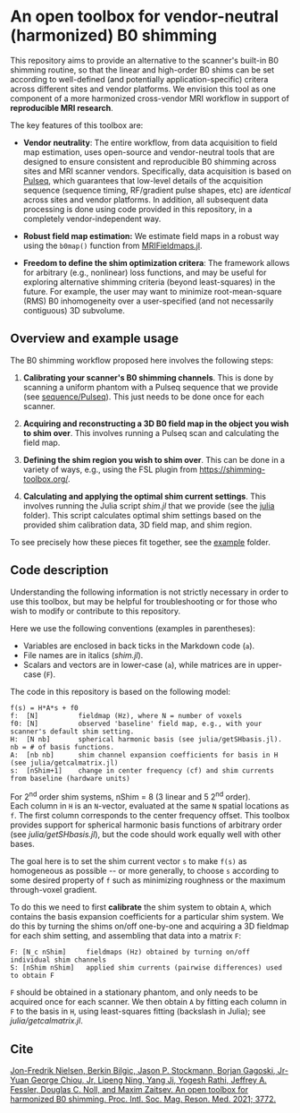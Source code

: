 # An open toolbox for vendor-neutral (harmonized) B0 shimming 

This repository aims to provide an alternative to the scanner's built-in B0 shimming routine,
so that the linear and high-order B0 shims can be set according to well-defined 
(and potentially application-specific) critera across different sites and vendor platforms.
We envision this tool as one component of a more harmonized cross-vendor MRI workflow 
in support of **reproducible MRI research**.

The key features of this toolbox are:

* **Vendor neutrality**: 
The entire workflow, from data acquisition to field map estimation, uses open-source and vendor-neutral tools
that are designed to ensure consistent and reproducible B0 shimming across sites and MRI scanner vendors.
Specifically, data acquisition is based on [Pulseq](https://pulseq.github.io/),
which guarantees that low-level details of the acquisition sequence
(sequence timing, RF/gradient pulse shapes, etc)
are *identical* across sites and vendor platforms.
In addition, all subsequent data processing is done using code provided in this repository,
in a completely vendor-independent way.

* **Robust field map estimation:** 
We estimate field maps in a robust way using the `b0map()` function from
[MRIFieldmaps.jl](https://github.com/MagneticResonanceImaging/MRIFieldmaps.jl).

* **Freedom to define the shim optimization critera**:
The framework allows for arbitrary (e.g., nonlinear) loss functions, 
and may be useful for exploring alternative shimming criteria (beyond least-squares) in the future. 
For example, the user may want to minimize root-mean-square (RMS) B0 inhomogeneity 
over a user-specified (and not necessarily contiguous) 3D subvolume.


## Overview and example usage

The B0 shimming workflow proposed here involves the following steps:

1. **Calibrating your scanner's B0 shimming channels**.
This is done by scanning a uniform phantom with a Pulseq sequence that we provide 
(see [sequence/Pulseq](sequence/Pulseq)). 
This just needs to be done once for each scanner.

2. **Acquiring and reconstructing a 3D B0 field map in the object you wish to shim over**.
This involves running a Pulseq scan and calculating the field map.

3. **Defining the shim region you wish to shim over**.
This can be done in a variety of ways, e.g., using the 
FSL plugin from https://shimming-toolbox.org/.

4. **Calculating and applying the optimal shim current settings**.
This involves running the Julia script *shim.jl* that we provide
(see the [julia](./julia) folder).
This script calculates optimal shim settings based on the provided
shim calibration data, 3D field map, and shim region.

To see precisely how these pieces fit together, see the [example](./example) folder.


## Code description

Understanding the following information is not strictly necessary 
in order to use this toolbox, but may be helpful for troubleshooting
or for those who wish to modify or contribute to this repository.

Here we use the following conventions (examples in parentheses):
* Variables are enclosed in back ticks in the Markdown code (`a`).
* File names are in italics (*shim.jl*).
* Scalars and vectors are in lower-case (`a`), while matrices are in upper-case (`F`).

The code in this repository is based on the following model:
```
f(s) = H*A*s + f0         
f:  [N]          fieldmap (Hz), where N = number of voxels
f0: [N]          observed 'baseline' field map, e.g., with your scanner's default shim setting.
H:  [N nb]       spherical harmonic basis (see julia/getSHbasis.jl). nb = # of basis functions.
A:  [nb nb]      shim channel expansion coefficients for basis in H (see julia/getcalmatrix.jl)
s:  [nShim+1]    change in center frequency (cf) and shim currents from baseline (hardware units)
```
For 2<sup>nd</sup> order shim systems, nShim = 8 (3 linear and 5 2<sup>nd</sup> order).  
Each column in `H` is an `N`-vector, evaluated at the same `N` spatial locations as `f`. 
The first column corresponds to the center frequency offset.
This toolbox provides support for spherical harmonic basis functions of arbitrary order
(see *julia/getSHbasis.jl*), but the code should work equally well with other bases.

The goal here is to set the shim current vector `s` to make `f(s)` as homogeneous
as possible -- or more generally, to choose `s` according to some desired property of `f`
such as minimizing roughness or the maximum through-voxel gradient.

To do this we need to first **calibrate** the shim system to obtain `A`,
which contains the basis expansion coefficients for a particular shim system.
We do this by turning the shims on/off one-by-one and acquiring a 3D fieldmap for each shim setting,
and assembling that data into a matrix `F`:
```
F: [N_c nShim]     fieldmaps (Hz) obtained by turning on/off individual shim channels 
S: [nShim nShim]   applied shim currents (pairwise differences) used to obtain F
```
`F` should be obtained in a stationary phantom, and only needs to be acquired once for each scanner.
We then obtain `A` by fitting each column in `F`
to the basis in `H`, using least-squares fitting (backslash in Julia); see *julia/getcalmatrix.jl*.

<!---
See `julia/example.jl` for a complete example, and additional information for how to construct F.
-->



## Cite

[Jon-Fredrik Nielsen, Berkin Bilgic, Jason P. Stockmann, Borjan Gagoski, 
Jr-Yuan George Chiou, Jr, Lipeng Ning, Yang Ji, Yogesh Rathi, 
Jeffrey A. Fessler, Douglas C. Noll, and Maxim Zaitsev.
An open toolbox for harmonized B0 shimming.
Proc. Intl. Soc. Mag. Reson. Med. 2021; 3772.](https://index.mirasmart.com/ISMRM2021/PDFfiles/3772.html)

